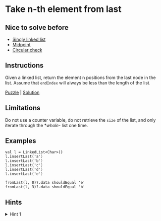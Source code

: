 # Take n-th element from last

## Nice to solve before

- [Singly linked list](../base/SinglyLinkedList.md)
- [Midpoint](../midpoint/Midpoint.md)
- [Circular check](../circularcheck/CircularCheck.md)

## Instructions

Given a linked list, return the element n positions from the last node in the list. Assume that `endIndex` will always
be less than the length of the list.

[Puzzle](FromLast.kt) | [Solution](FromLastSolution.kt)

## Limitations

Do not use a counter variable, do not retrieve the `size` of the list, and only iterate through the **whole*- list one
time.

## Examples

```
val l = LinkedList<Char>()
l.insertLast('a')
l.insertLast('b')
l.insertLast('c')
l.insertLast('d')
l.insertLast('e')

fromLast(l, 0)?.data shouldEqual 'e'
fromLast(l, 3)?.data shouldEqual 'b'
```

## Hints

<details>
<summary>Hint 1</summary>
desc
</details>
